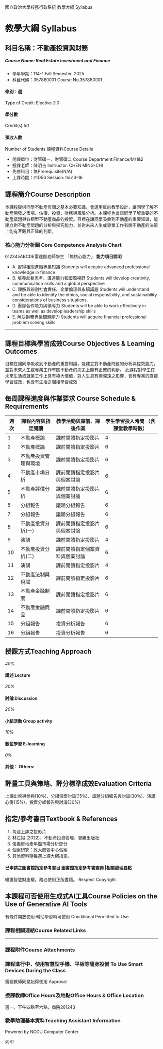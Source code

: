 國立政治大學校務行政系統 教學大綱 Syllabus
# 教學大綱 Syllabus
##  科目名稱：不動產投資與財務
#####  Course Name: Real Estate Investment and Finance
  * 學年學期：114-1 Fall Semester, 2025 
  * 科目代碼：357880001 Course No.357880001


#### 修別：選
Type of Credit: Elective 
_3.0_
#### 學分數
Credit(s)
_50_
#### 預收人數
Number of Students
課程資料Course Details
  * 開課單位：財管碩一、財管碩二 Course Department:Finance/M/1&2 
  * 授課老師：陳明吉 Instructor: CHEN MING-CHI 
  * 先修科目：無Prerequisite(N/A)
  * 上課時間：四D56 Session: thu13-16


##  課程簡介Course Description
本課程提供同學不動產有關之基本必要知識，會運用反向教學設計，讓同學了解不動產開發之市場、估價、投資、財務與風險分析。本課程也會讓同學了解重要的不動產議題與各類型不動產商品的投資。目標在讓同學吸收到不動產的重要知識，能建立對不動產問題的分析與探究能力，並對未來人生或專業工作有關不動產的決策上能有客觀與正確的判斷。
###  核心能力分析圖 Core Competence Analysis Chart
012345ABCDE雷達圖老師學生
「無核心能力」 
**能力項目說明**
  * A. 習得相關進階專業知識 Students will acquire advanced professional knowledge in finance
  * B. 培養創新思考、溝通能力和國際視野 Students will develop creativity, communication skills and a global perspective
  * C. 理解與辨別社會責任、企業倫理與永續議題 Students will understand and be able to identify the ethics, social responsibility, and sustainability considerations of business situations.
  * D. 團隊合作能力與領導力 Students will be able to work effectively in teams as well as develop leadership skills
  * E. 解決財務專業問題能力 Students will acquire financial professional problem solving skills


* * *
##  課程目標與學習成效Course Objectives & Learning Outcomes 
目標在讓同學吸收到不動產的重要知識，能建立對不動產問題的分析與探究能力，並對未來人生或專業工作有關不動產的決策上能有正確的判斷。
此課程對學生在未來生活或就業工作上具有極大價值，對人生具有極深遠之影響，會有專業的直接學習成效，也會有生活之間接學習成效
##  每周課程進度與作業要求 Course Schedule & Requirements
|  **週次** |  **課程內容與指定閱讀** |  **教學活動與課前、課後作業** |  **學生學習投入時間** **（含課堂教學時數）**  
---|---|---|---  
1 |  不動產概論 |  課前閱讀指定投影片 |  4  
2 |  不動產概論 |  課前閱讀指定投影片 |  6  
3 |  不動產投資管理與環境 |  課前閱讀指定投影片 |  6  
4 |  不動產市場分析 |  課前閱讀指定投影片與個案討論 |  6  
5 |  不動產評價分析 | 課前閱讀指定投影片與個案討論 |  6  
6 |  分組報告 | 議題分組報告 |  6  
7 |  分組報告 |  議題分組報告 |  6  
8 |  不動產投資分析(一) |  課前閱讀指定投影片與個案討論 |  6  
9 |  演講 | 課前閱讀指定投影片 |  4  
10 |  不動產投資分析(二) |  課前閱讀指定個案資料與個案討論 |  6  
11 |  演講 | 課前閱讀指定投影片 |  4  
12 | 不動產法制與稅賦 | 課前閱讀指定投影片 |  6  
13 | 不動產金融制度 |  課前閱讀指定投影片 |  6  
14 |  不動產金融商品 |  課前閱讀指定投影片 |  6  
15 |  分組報告 |  投資分析報告 |  6  
16 |  分組報告 |  投資分析報告 |  6  
##  授課方式Teaching Approach
_40%_
####  講述 Lecture
_30%_
####  討論 Discussion
_20%_
####  小組活動 Group activity
_10%_
####  數位學習 E-learning
_0%_
####  其他： Others:
##  評量工具與策略、評分標準成效Evaluation Criteria
上課出席與參與(10%)、分組個案討論(15%)、議題分組報告與討論(30%)、演講心得(15%)，投資分組報告與討論(30%) 
##  指定/參考書目Textbook & References
  1. 每週上課之投影片
  2. 林左裕 (2022)，不動產投資管理，智勝出版社
  3. 信義房地產年鑑市場分析部分
  4. 個案研究：政大商管中心個案
  5. 其他資料隨每週上課大綱指定。


####  已申請之圖書館指定參考書目  圖書館指定參考書查詢 |相關處理要點
維護智慧財產權，務必使用正版書籍。 Respect Copyright.
##  本課程可否使用生成式AI工具Course Policies on the Use of Generative AI Tools
有條件開放使用:輔助學習時可使用 Conditional Permitted to Use 
###  課程相關連結Course Related Links
* * *
###  課程附件Course Attachments
###  課程進行中，使用智慧型手機、平板等隨身設備 To Use Smart Devices During the Class
需經教師同意始得使用  Approval
###  授課教師Office Hours及地點Office Hours & Office Location
週一，下午四點至六點，商院261243
###  教學助理基本資料Teaching Assistant Information
Powered by NCCU Computer Center
  
列印

